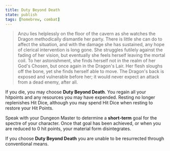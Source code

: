 ```yaml
---
title: Duty Beyond Death
state: publish
tags: [homebrew, combat]
---
```

> Anzu lies helplessly on the floor of the cavern as she watches the Dragon methodically dismantle her party. There is little she can do to affect the situation, and with the damage she has sustained, any hope of clerical intervention is long gone.
> She struggles futilely against the fading of her vision, but eventually she feels herself leaving the mortal coil.
> To her astonishment, she finds herself not in the realm of her God's Chosen, but once again in the Dragon's Lair.
> Her flesh sloughs off the bone, yet she finds herself able to move. The Dragon's back is exposed and vulnerable before her; it would never expect an attack from a dead enemy, after all.

If you die, you may choose **Duty Beyond Death**. You regain all your hitpoints and any resources you may have expended. Resting no longer replenishes Hit Dice, although you may spend Hit Dice when resting to restore your Hit Points.

Speak with your Dungeon Master to determine a **short&#8209;term** goal for the spectre of your character. Once that goal has been achieved, or when you are reduced to 0 hit points, your material form disintegrates.

If you choose **Duty Beyond Death** you are unable to be resurrected through conventional means.